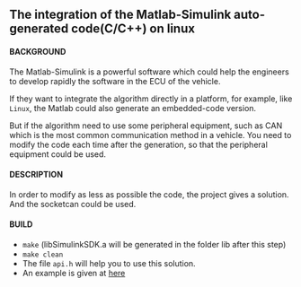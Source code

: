 ## The integration of the Matlab-Simulink auto-generated code(C/C++) on linux

#### BACKGROUND
The Matlab-Simulink is a powerful software which could help the engineers to develop rapidly the software in the ECU of the vehicle.

If they want to integrate the algorithm directly in a platform, for example, like `Linux`, the Matlab could also generate an embedded-code version.

But if the algorithm need to use some peripheral equipment, such as CAN which is the most common communication method in a vehicle. You need to modify the code each time after the generation, so that the peripheral equipment could be used.

#### DESCRIPTION
In order to modify as less as possible the code, the project gives a solution. And the socketcan could be used.

#### BUILD
* `make` (libSimulinkSDK.a will be generated in the folder lib after this step)
* `make clean`
* The file `api.h` will help you to use this solution.
* An example is given at [here](https://github.com/FengD/matlab_autogenerated_code_integration_demo)
